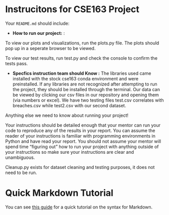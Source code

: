 # Instrucitons for CSE163 Project

Your `README.md` should include:

- **How to run our project:** :

To view our plots and visualizations, run the plots.py file. The plots should pop up in a seperate browser to be viewed.

To view our test results, run test.py and check the console to confirm the tests pass.


- **Specfics instruction team should Know :** 
The libraries used came installed with the stock cse163 conda environment and were preinstalled. If any libraries are not recognized after attempting to run the project, they should be installed through the terminal. Our data can be viewed by clicking our csv files in our repository and opening them (via numbers or excel). We have two testing files test.csv correlates with breaches.csv while test2.csv with our second dataset.

 Anything else we need to know about running your project!
 
 Your instructions should be detailed enough that your mentor can run your code to reproduce any of the results in your report. You can assume the reader of your instructions is familiar with programming environments in Python and have read your report. You should not assume your mentor will spend time “figuring out” how to run your project with anything outside of your instructions so make sure your instructions are clear and unambiguous.

Cleanup.py exists for dataset cleaning and testing purposes, it does not need to be run.

# Quick Markdown Tutorial
You can see [this guide](https://guides.github.com/features/mastering-markdown/)
for a quick tutorial on the syntax for Markdown.